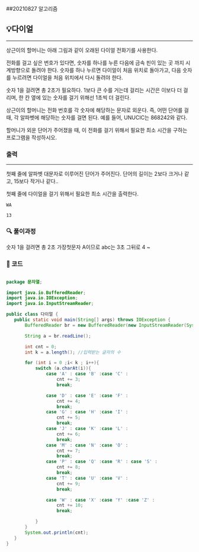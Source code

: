 ##20210827 알고리즘

## 💡다이얼
---
상근이의 할머니는 아래 그림과 같이 오래된 다이얼 전화기를 사용한다.



전화를 걸고 싶은 번호가 있다면, 숫자를 하나를 누른 다음에 금속 핀이 있는 곳 까지 시계방향으로 돌려야 한다. 숫자를 하나 누르면 다이얼이 처음 위치로 돌아가고, 다음 숫자를 누르려면 다이얼을 처음 위치에서 다시 돌려야 한다.

숫자 1을 걸려면 총 2초가 필요하다. 1보다 큰 수를 거는데 걸리는 시간은 이보다 더 걸리며, 한 칸 옆에 있는 숫자를 걸기 위해선 1초씩 더 걸린다.

상근이의 할머니는 전화 번호를 각 숫자에 해당하는 문자로 외운다. 즉, 어떤 단어를 걸 때, 각 알파벳에 해당하는 숫자를 걸면 된다. 예를 들어, UNUCIC는 868242와 같다.

할머니가 외운 단어가 주어졌을 때, 이 전화를 걸기 위해서 필요한 최소 시간을 구하는 프로그램을 작성하시오.

### 출력
---
첫째 줄에 알파벳 대문자로 이루어진 단어가 주어진다. 단어의 길이는 2보다 크거나 같고, 15보다 작거나 같다..



첫째 줄에 다이얼을 걸기 위해서 필요한 최소 시간을 출력한다.
```
WA
```
```
13
```
### 🔍 풀이과정
숫자 1을 걸려면 총 2초
가장첫문자 A이므로 abc는 3초
그뒤로 4 ~
 ###  👻 코드 

 ```java

package 문자열;

import java.io.BufferedReader;
import java.io.IOException;
import java.io.InputStreamReader;

public class 다이얼 {
    public static void main(String[] args) throws IOException {
        BufferedReader br = new BufferedReader(new InputStreamReader(System.in));

        String a = br.readLine();

        int cnt = 0;
        int k = a.length(); //입력받는 글자의 수

        for (int i = 0 ;i< k ; i++){
            switch (a.charAt(i)){
                case 'A' : case 'B' :case 'C' :
                    cnt += 3;
                    break;

                case 'D' : case 'E' :case 'F' :
                    cnt += 4;
                    break;
                case 'G' : case 'H' :case 'I' :
                    cnt += 5;
                    break;
                case 'J' : case 'K' :case 'L' :
                    cnt += 6;
                    break;
                case 'M' : case 'N' :case 'O' :
                    cnt += 7;
                    break;
                case 'P' : case 'Q' :case 'R' : case 'S' :
                    cnt += 8;
                    break;
                case 'T' : case 'U' :case 'V' :
                    cnt += 9;
                    break;

                case 'W' : case 'X' :case 'Y' :case 'Z' :
                    cnt += 10;
                    break;

            }
        }
        System.out.println(cnt);
    }
}


```

 
 
